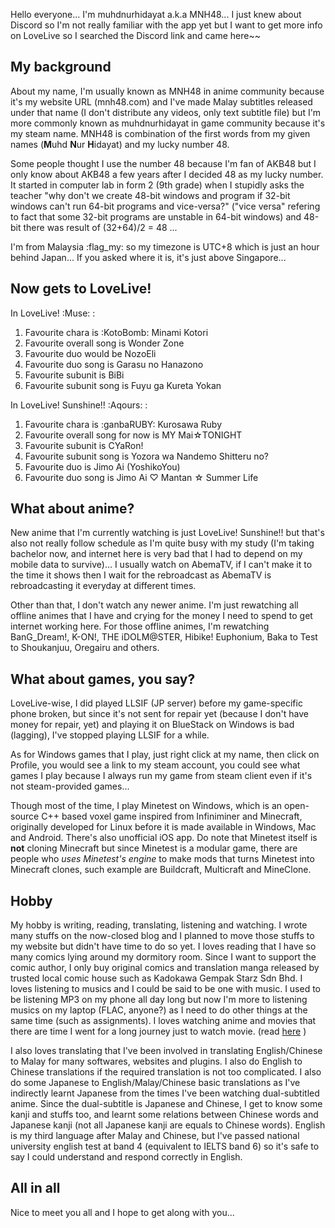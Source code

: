 Hello everyone... I'm muhdnurhidayat a.k.a MNH48... I just knew about Discord so I'm not really familiar with the app yet but I want to get more info on LoveLive so I searched the Discord link and came here~~

## My background
About my name, I'm usually known as MNH48 in anime community because it's my website URL (mnh48.com) and I've made Malay subtitles released under that name (I don't distribute any videos, only text subtitle file) but I'm more commonly known as muhdnurhidayat in game community because it's my steam name. MNH48 is combination of the first words from my given names (**M**uhd **N**ur **H**idayat) and my lucky number 48.

Some people thought I use the number 48 because I'm fan of AKB48 but I only know about AKB48 a few years after I decided 48 as my lucky number. It started in computer lab in form 2 (9th grade) when I stupidly asks the teacher "why don't we create 48-bit windows and program if 32-bit windows can't run 64-bit programs and vice-versa?" ("vice versa" refering to fact that some 32-bit programs are unstable in 64-bit windows) and 48-bit there was result of (32+64)/2 = 48 ...

I'm from Malaysia :flag_my: so my timezone is UTC+8 which is just an hour behind Japan... If you asked where it is, it's just above Singapore...

## Now gets to LoveLive!
In LoveLive! :Muse: :
1. Favourite chara is :KotoBomb: Minami Kotori
2. Favourite overall song is Wonder Zone
3. Favourite duo would be NozoEli
4. Favourite duo song is Garasu no Hanazono
5. Favourite subunit is BiBi
6. Favourite subunit song is Fuyu ga Kureta Yokan

In LoveLive! Sunshine!! :Aqours: :
1. Favourite chara is :ganbaRUBY: Kurosawa Ruby
2. Favourite overall song for now is MY Mai☆TONIGHT
3. Favourite subunit is CYaRon!
4. Favourite subunit song is Yozora wa Nandemo Shitteru no?
5. Favourite duo is Jimo Ai (YoshikoYou)
6. Favourite duo song is Jimo Ai ♡ Mantan ☆ Summer Life

## What about anime?
New anime that I'm currently watching is just LoveLive! Sunshine!! but that's also not really follow schedule as I'm quite busy with my study (I'm taking bachelor now, and internet here is very bad that I had to depend on my mobile data to survive)... I usually watch on AbemaTV, if I can't make it to the time it shows then I wait for the rebroadcast as AbemaTV is rebroadcasting it everyday at different times.

Other than that, I don't watch any newer anime. I'm just rewatching all offline animes that I have and crying for the money I need to spend to get internet working here. For those offline animes, I'm rewatching BanG_Dream!, K-ON!, THE iDOLM@STER, Hibike! Euphonium, Baka to Test to Shoukanjuu, Oregairu and others.

## What about games, you say?
LoveLive-wise, I did played LLSIF (JP server) before my game-specific phone broken, but since it's not sent for repair yet (because I don't have money for repair, yet) and playing it on BlueStack on Windows is bad (lagging), I've stopped playing LLSIF for a while. 

As for Windows games that I play, just right click at my name, then click on Profile, you would see a link to my steam account, you could see what games I play because I always run my game from steam client even if it's not steam-provided games...

Though most of the time, I play Minetest on Windows, which is an open-source C++ based voxel game inspired from Infiniminer and Minecraft, originally developed for Linux before it is made available in Windows, Mac and Android. There's also unofficial iOS app. Do note that Minetest itself is **not** cloning Minecraft but since Minetest is a modular game, there are people who _uses Minetest's engine_ to make mods that turns Minetest into Minecraft clones, such example are Buildcraft, Multicraft and MineClone.

## Hobby
My hobby is writing, reading, translating, listening and watching. I wrote many stuffs on the now-closed blog and I planned to move those stuffs to my website but didn't have time to do so yet. I loves reading that I have so many comics lying around my dormitory room. Since I want to support the comic author, I only buy original comics and translation manga released by trusted local comic house such as Kadokawa Gempak Starz Sdn Bhd. I loves listening to musics and I could be said to be one with music. I used to be listening MP3 on my phone all day long but now I'm more to listening musics on my laptop (FLAC, anyone?) as I need to do other things at the same time (such as assignments). I loves watching anime and movies that there are time I went for a long journey just to watch movie. (read [here](http://en.mnh48.com/2017/03/my-experience-watching-two-anime-movie.html) )

I also loves translating that I've been involved in translating English/Chinese to Malay for many softwares, websites and plugins. I also do English to Chinese translations if the required translation is not too complicated. I also do some Japanese to English/Malay/Chinese basic translations as I've indirectly learnt Japanese from the times I've been watching dual-subtitled anime. Since the dual-subtitle is Japanese and Chinese, I get to know some kanji and stuffs too, and learnt some relations between Chinese words and Japanese kanji (not all Japanese kanji are equals to Chinese words). English is my third language after Malay and Chinese, but I've passed national university english test at band 4 (equivalent to IELTS band 6) so it's safe to say I could understand and respond correctly in English.

## All in all
Nice to meet you all and I hope to get along with you...
